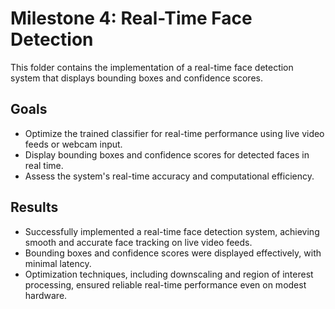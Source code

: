 # Milestone 4: Real-Time Face Detection
This folder contains the implementation of a real-time face detection system that displays bounding boxes and confidence scores.


## Goals
- Optimize the trained classifier for real-time performance using live video feeds or webcam input.
- Display bounding boxes and confidence scores for detected faces in real time.
- Assess the system's real-time accuracy and computational efficiency.

## Results
- Successfully implemented a real-time face detection system, achieving smooth and accurate face tracking on live video feeds.
- Bounding boxes and confidence scores were displayed effectively, with minimal latency.
- Optimization techniques, including downscaling and region of interest processing, ensured reliable real-time performance even on modest hardware.